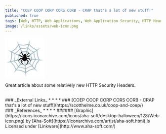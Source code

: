 ```yaml
---
title: "COEP COOP CORP CORS CORB - CRAP that's a lot of new stuff!"
published: true
tags: [Web, HTTP, Web Applications, Web Application Security, HTTP Headers, Security Headers]
image: /links/assets/web-icon.png
---
```


![](/links/assets/web-icon.png)

Great article about some relatively new HTTP Security Headers.

<br>
### _External Links_
* * *
* ### [COEP COOP CORP CORS CORB - CRAP that's a lot of new stuff!](https://scotthelme.co.uk/coop-and-coep/)

<br>
### _References_
* * *
* ###### [Graphic](https://icons.iconarchive.com/icons/aha-soft/desktop-halloween/128/Web-icon.png) by [Aha-Soft](https://iconarchive.com/artist/aha-soft.html) is Licensed under [Linkware](http://www.aha-soft.com/)
